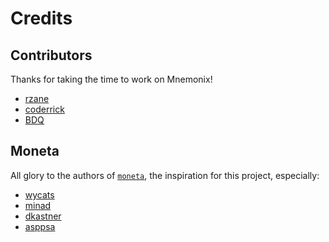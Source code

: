 Credits
=======

Contributors
------------

Thanks for taking the time to work on Mnemonix!

- [rzane](https://github.com/rzane)
- [coderrick](https://github.com/coderrick)
- [BDQ](https://github.com/BDQ)

Moneta
------

All glory to the authors of [`moneta`](https://github.com/minad/moneta), the inspiration for this project, especially:

- [​wycats](https://github.com/​wycats)
- [minad](https://github.com/minad)
- [​dkastner](https://github.com/​dkastner)
- [​asppsa](https://github.com/​asppsa)
